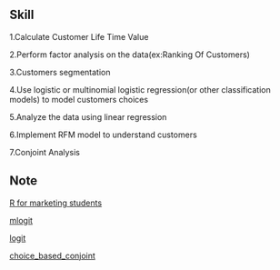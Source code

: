 Skill
------------------------------------------------------------------------------------------------
1.Calculate Customer Life Time Value 

2.Perform factor analysis on the data(ex:Ranking Of Customers)

3.Customers segmentation

4.Use logistic or multinomial logistic regression(or other classification models) to model customers choices

5.Analyze the data using linear regression

6.Implement RFM model to understand customers

7.Conjoint Analysis

Note
-----------------------------------------------------------------------------------------
[R for marketing students](https://bookdown.org/content/1340/)

[mlogit](https://courses.edx.org/asset-v1:ColumbiaX+BAMM.104x+3T2019+type@asset+block/choice_mnl.html)

[logit](https://courses.edx.org/asset-v1:ColumbiaX+BAMM.104x+3T2019+type@asset+block/LogisticReg.html)

[choice_based_conjoint](https://courses.edx.org/asset-v1:ColumbiaX+BAMM.104x+3T2019+type@asset+block/choice_based_conjoint.nb.html)
